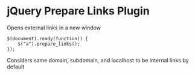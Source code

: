 # jQuery Prepare Links Plugin

Opens external links in a new window

    $(document).ready(function() {
    	$("a").prepare_links();
    });
    
Considers same domain, subdomain, and localhost to be internal links by default